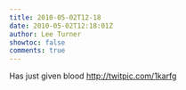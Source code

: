 ```yaml
---
title: 2010-05-02T12-18
date: 2010-05-02T12:18:01Z
author: Lee Turner
showtoc: false
comments: true
---
```


Has just given blood http://twitpic.com/1karfg

